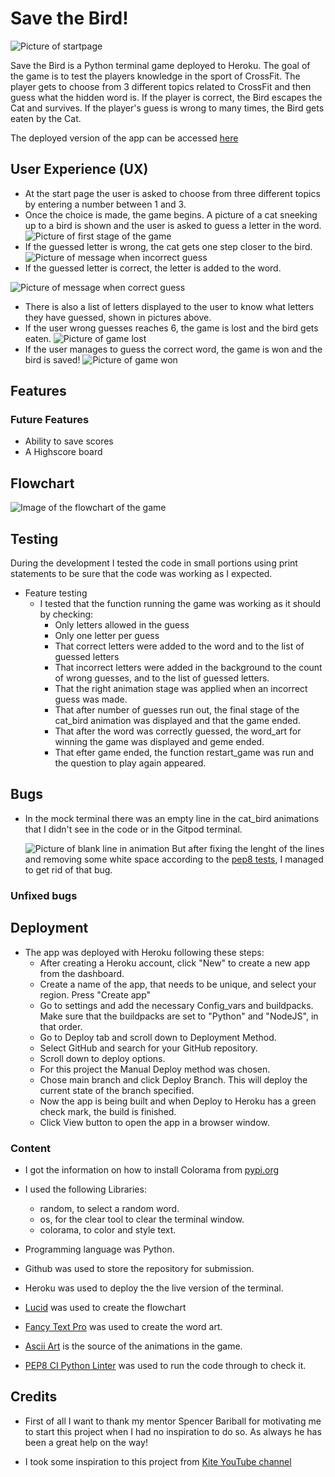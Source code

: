 # Save the Bird!

![Picture of startpage](/documentation/startpage.png)

Save the Bird is a Python terminal game deployed to Heroku.
The goal of the game is to test the players knowledge in the sport of CrossFit.
The player gets to choose from 3 different topics related to CrossFit and then guess what the hidden word is.
If the player is correct, the Bird escapes the Cat and survives. If the player's guess is wrong to many times, the Bird gets eaten by the Cat.

The deployed version of the app can be accessed [here](https://save-the-bird-604fc56d90f3.herokuapp.com/)

## User Experience (UX)
-   At the start page the user is asked to choose from three different topics by entering a number between 1 and 3.
-   Once the choice is made, the game begins. A picture of a cat sneeking up to a bird is shown and the user is asked to guess a letter in the word.
![Picture of first stage of the game](/documentation/first_cat_bird.png)
-   If the guessed letter is wrong, the cat gets one step closer to the bird.
![Picture of message when incorrect guess](/documentation/not_correct.png)
-   If the guessed letter is correct, the letter is added to the word.
 
![Picture of message when correct guess](/documentation/correct_guess.png)
-   There is also a list of letters displayed to the user to know what letters they have guessed, shown in pictures above.
-   If the user wrong guesses reaches 6, the game is lost and the bird gets eaten.
![Picture of game lost](/documentation/lose.png)
-   If the user manages to guess the correct word, the game is won and the bird is saved!
![Picture of game won](/documentation/new_win.png)


## Features

### Future Features
-   Ability to save scores
-   A Highscore board

## Flowchart
![Image of the flowchart of the game](/documentation/flowchart.png)

## Testing
During the development I tested the code in small portions using print statements to be sure that the code was working as I expected.

-   Feature testing
    -  I tested that the function running the game was working as it should by checking:
        -   Only letters allowed in the guess 
        -   Only one letter per guess
        -   That correct letters were added to the word and to the list of guessed letters
        -   That incorrect letters were added in the background to the count of wrong guesses, and to the list of guessed letters.
        -   That the right animation stage was applied when an incorrect guess was made.
        -   That after number of guesses run out, the final stage of the cat_bird animation was displayed and that the game ended.
        -    That after the word was correctly guessed, the word_art for winning the game was displayed and geme ended.
        -   That efter game ended, the function restart_game was run and the question to play again appeared.


## Bugs

-   In the mock terminal there was an empty line in the cat_bird animations that I didn't see in the code or in the Gitpod terminal.

    ![Picture of blank line in animation](/documentation/animation_bug.png)
    But after fixing the lenght of the lines and removing some white space according to the [pep8 tests](https://pep8ci.herokuapp.com/), I managed to get rid of that bug. 

### Unfixed bugs

## Deployment
-   The app was deployed with Heroku following these steps:
    -   After creating a Heroku account, click "New" to create a new app from the dashboard.
    -   Create a name of the app, that needs to be unique, and select your region. Press "Create app"
    -   Go to settings and add the necessary Config_vars and buildpacks. Make sure that the buildpacks are set to "Python" and "NodeJS", in that order.
    -   Go to Deploy tab and scroll down to Deployment Method.
    -   Select GitHub and search for your GitHub repository.
    -   Scroll down to deploy options.
    -   For this project the Manual Deploy method was chosen.
    -   Chose main branch and click Deploy Branch. This will deploy the current state of the branch specified.
    -   Now the app is being built and when Deploy to Heroku has a green check mark, the build is finished.
    -   Click View button to open the app in a browser window.


### Content

-   I got the information on how to install Colorama from [pypi.org](https://pypi.org/project/colorama/)

-   I used the following Libraries:
    -   random, to select a random word.
    -   os, for the clear tool to clear the terminal window.
    -   colorama, to color and style text.

-   Programming language was Python.

-   Github was used to store the repository for submission.

-   Heroku was used to deploy the the live version of the terminal.

-   [Lucid](https://lucid.app/documents#/documents?folder_id=recent) was used to create the flowchart

- [Fancy Text Pro](https://www.fancytextpro.com/) was used to create the word art.

- [Ascii Art](https://www.asciiart.eu/) is the source of the animations in the game.

-   [PEP8 CI Python Linter](https://pep8ci.herokuapp.com/) was used to run the code through to check it.
 

## Credits
-   First of all I want to thank my mentor Spencer Bariball for motivating me to start this project when I had no inspiration to do so.
    As always he has been a great help on the way!

-   I took some inspiration to this project from [Kite YouTube channel](https://www.youtube.com/watch?v=m4nEnsavl6w&t=205s)



